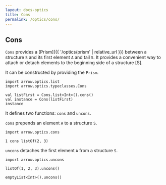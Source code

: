 ```yaml
---
layout: docs-optics
title: Cons
permalink: /optics/cons/
---
```


## Cons

`Cons` provides a [Prism]({{ '/optics/prism' | relative_url }}) between a structure `S` and its first element `A` and tail `S`.
It provides a convenient way to attach or detach elements to the beginning side of a structure [S].

It can be constructed by providing the `Prism`.

```kotlin:ank
import arrow.optics.list
import arrow.optics.typeclasses.Cons

val listFirst = Cons.list<Int>().cons()
val instance = Cons(listFirst)
instance
```

It defines two functions: `cons` and `uncons`.

`cons` prepends an element `A` to a structure `S`.

```kotlin:ank
import arrow.optics.cons

1 cons listOf(2, 3)
```

`uncons` detaches the first element `A` from a structure `S`.

```kotlin:ank
import arrow.optics.uncons

listOf(1, 2, 3).uncons()
```
```kotlin:ank
emptyList<Int>().uncons()
```
